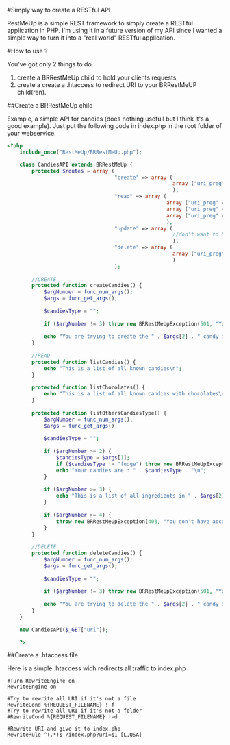 #Simply way to create a RESTful API

RestMeUp is a simple REST framework to simply create a RESTful application in PHP.
I'm using it in a future version of my API since I wanted a simple way to turn it into a "real world" RESTful application.


#How to use ?

You've got only 2 things to do :

1.   create a BRRestMeUp child to hold your clients requests,
2.   create a create a .htaccess to redirect URI to your BRRestMeUP child(ren).

##Create a BRRestMeUp child

Example, a simple API for candies (does nothing usefull but I think it's a good example).
Just put the following code in index.php in the root folder of your webservice.

```php
<?php 
    include_once("RestMeUp/BRRestMeUp.php");

    class CandiesAPI extends BRRestMeUp {
        protected $routes = array (
                                   "create" => array (
                                                      array ("uri_preg" => "#^candies(.*)#", "callback" => "createCandies")
                                                      ),
                                   "read" => array (
                                                    array ("uri_preg" => "#^candies(\/*)$#", "callback" => "listCandies"),
                                                    array ("uri_preg" => "#^candies\/chocolates(\/*)#", "callback" => "listChocolates"),
                                                    array ("uri_preg" => "#^candies(.*)#", "callback" => "listOthersCandiesType")
                                                    ),
                                   "update" => array (
                                                      //don't want to be able to update candies (for some reasons)
                                                      ),
                                   "delete" => array (
                                                      array ("uri_preg" => "#^candies(.*)#", "callback" => "deleteCandies")
                                                      )
                                   );
        
        //CREATE
        protected function createCandies() {
            $argNumber = func_num_args();
            $args = func_get_args();
            
            $candiesType = "";
            
            if ($argNumber != 3) throw new BRRestMeUpException(501, "Your request is not implemented in this API");
            
            echo "You are trying to create the " . $args[2] . " candy in the " . $args[3] . " category.";
        }
        
        //READ
        protected function listCandies() {
            echo "This is a list of all known candies\n";
        }
        
        protected function listChocolates() {
            echo "This is a list of all known candies with chocolates\n";
        }
        
        protected function listOthersCandiesType() {
            $argNumber = func_num_args();
            $args = func_get_args();
            
            $candiesType = "";
            
            if ($argNumber >= 2) {
                $candiesType = $args[1];
                if ($candiesType != "fudge") throw new BRRestMeUpException(400, $candiesType . " candies should not be eaten !");
                echo "Your candies are : " . $candiesType . "\n";
            }
            
            if ($argNumber >= 3) {
                echo "This is a list of all ingredients in " . $args[2] . "\n";
            }
            
            if ($argNumber >= 4) {
                throw new BRRestMeUpException(403, "You don't have access to the ingredients\n");
            }
        }
        
        //DELETE
        protected function deleteCandies() {
            $argNumber = func_num_args();
            $args = func_get_args();
            
            $candiesType = "";
            
            if ($argNumber != 3) throw new BRRestMeUpException(501, "Your request is not implemented in this API");
            
            echo "You are trying to delete the " . $args[2] . " candy in the " . $args[3] . " category.\n";
        }
    }
    
    new CandiesAPI($_GET["uri"]);

    ?>
```

##Create a .htaccess file

Here is a simple .htaccess wich redirects all traffic to index.php

```
#Turn RewriteEngine on
RewriteEngine on

#Try to rewrite all URI if it's not a file
RewriteCond %{REQUEST_FILENAME} !-f
#Try to rewrite all URI if it's not a folder
#RewriteCond %{REQUEST_FILENAME} !-d

#Rewrite URI and give it to index.php
RewriteRule ^(.*)$ /index.php?uri=$1 [L,QSA]

```


